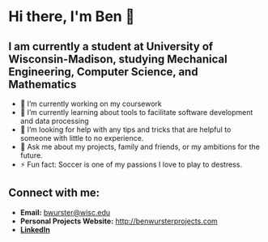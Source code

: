 <!--
**BWurster/BWurster** is a ✨ _special_ ✨ repository because its `README.md` (this file) appears on your GitHub profile.
-->

# Hi there, I'm Ben 👋

## I am currently a student at University of Wisconsin-Madison, studying Mechanical Engineering, Computer Science, and Mathematics
- 🔭 I’m currently working on my coursework
- 🌱 I’m currently learning about tools to facilitate software development and data processing
- 🤔 I’m looking for help with any tips and tricks that are helpful to someone with little to no experience.
- 💬 Ask me about my projects, family and friends, or my ambitions for the future.
- ⚡ Fun fact: Soccer is one of my passions I love to play to destress.

## Connect with me:
- **Email:** <bwurster@wisc.edu>
- **Personal Projects Website:** <http://benwursterprojects.com>
- **[LinkedIn](https://www.linkedin.com/in/benjamin-wurster/)**
